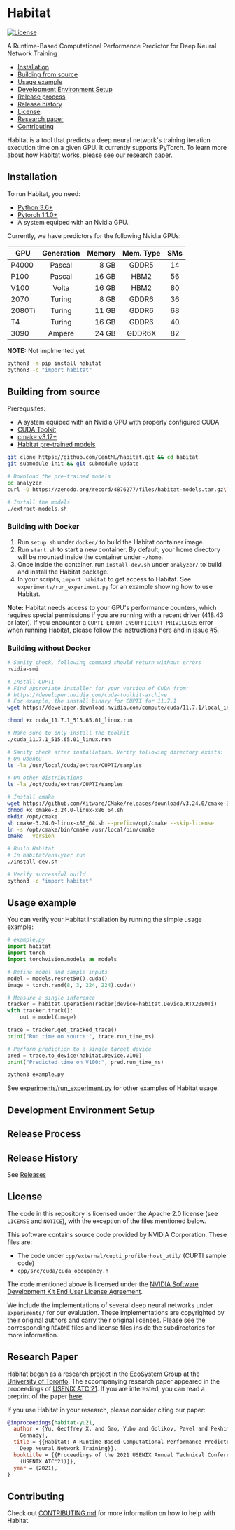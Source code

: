 # Habitat

[![License](https://img.shields.io/badge/license-Apache--2.0-green?style=flat)](https://github.com/CentML/habitat/blob/main/LICENSE)



A Runtime-Based Computational Performance Predictor for Deep Neural Network Training

- [Installation](#installation)
- [Building from source](#build)
- [Usage example](#getting-started)
- [Development Environment Setup](#dev-setup)
- [Release process](#release-process)
- [Release history](#release-history)
- [License](#license)
- [Research paper](#paper)
- [Contributing](#contributing)

Habitat is a tool that predicts a deep neural network's training iteration execution time on a given GPU. It currently supports PyTorch. To learn more about how Habitat works, please see our [research paper](https://arxiv.org/abs/2102.00527).

<h2 id="installation">Installation</h2>

To run Habitat, you need:
- [Python 3.6+](https://www.python.org/)
- [Pytorch 1.1.0+](https://pytorch.org/)
- A system equiped with an Nvidia GPU.

Currently, we have predictors for the following Nvidia GPUs:

| GPU        | Generation  | Memory | Mem. Type | SMs |
| ---------- |:-----------:| ------:| :-------: | :-: |
| P4000      | Pascal      | 8 GB   | GDDR5     | 14  |
| P100       | Pascal      | 16 GB  | HBM2      | 56  |
| V100       | Volta       | 16 GB  | HBM2      | 80  |
| 2070       | Turing      | 8 GB   | GDDR6     | 36  |
| 2080Ti     | Turing      | 11 GB  | GDDR6     | 68  |
| T4         | Turing      | 16 GB  | GDDR6     | 40  |
| 3090       | Ampere      | 24 GB  | GDDR6X    | 82  |

**NOTE:** Not implmented yet
```zsh
python3 -m pip install habitat
python3 -c "import habitat"
```

<h2 id="build">Building from source</h2>

Prerequsites:
- A system equiped with an Nvidia GPU with properly configured CUDA
- [CUDA Toolkit](https://developer.nvidia.com/cuda-toolkit-archive)
- [cmake v3.17+](https://github.com/Kitware/CMake/releases)
- [Habitat pre-trained models](https://zenodo.org/record/4876277)

```zsh
git clone https://github.com/CentML/habitat.git && cd habitat
git submodule init && git submodule update

# Download the pre-trained models
cd analyzer
curl -O https://zenodo.org/record/4876277/files/habitat-models.tar.gz\?download\=1

# Install the models
./extract-models.sh
```

### Building with Docker

1. Run `setup.sh` under `docker/` to build the Habitat container image.
1. Run `start.sh` to start a new container. By default, your home directory will be mounted inside the container under `~/home`.
1. Once inside the container, run `install-dev.sh` under `analyzer/` to build and install the Habitat package.
1. In your scripts, `import habitat` to get access to Habitat. See `experiments/run_experiment.py` for an example showing how to use Habitat.

**Note:** Habitat needs access to your GPU's performance counters, which requires special permissions if you are running with a recent driver (418.43 or later). If you encounter a `CUPTI_ERROR_INSUFFICIENT_PRIVILEGES` error when running Habitat, please follow the instructions [here](https://developer.nvidia.com/ERR_NVGPUCTRPERM) and in [issue #5](https://github.com/geoffxy/habitat/issues/5).

### Building without Docker

```zsh
# Sanity check, following command should return without errors
nvidia-smi

# Install CUPTI
# Find approriate installer for your version of CUDA from:
# https://developer.nvidia.com/cuda-toolkit-archive
# For example, the install binary for CUPTI for 11.7.1
wget https://developer.download.nvidia.com/compute/cuda/11.7.1/local_installers/cuda_11.7.1_515.65.01_linux.run

chmod +x cuda_11.7.1_515.65.01_linux.run

# Make sure to only install the toolkit
./cuda_11.7.1_515.65.01_linux.run

# Sanity check after installation. Verify following directory exists:
# On Ubuntu
ls -la /usr/local/cuda/extras/CUPTI/samples

# On other distributions
ls -la /opt/cuda/extras/CUPTI/samples

# Install cmake
wget https://github.com/Kitware/CMake/releases/download/v3.24.0/cmake-3.24.0-linux-x86_64.sh
chmod +x cmake-3.24.0-linux-x86_64.sh
mkdir /opt/cmake
sh cmake-3.24.0-linux-x86_64.sh --prefix=/opt/cmake --skip-license
ln -s /opt/cmake/bin/cmake /usr/local/bin/cmake
cmake --version

# Build Habitat
# In habitat/analyzer run
./install-dev.sh

# Verify successful build
python3 -c "import habitat"
```

<h2 id="getting-started">Usage example</h2>

You can verify your Habitat installation by running the simple usage example:
```python
# example.py
import habitat
import torch
import torchvision.models as models

# Define model and sample inputs
model = models.resnet50().cuda()
image = torch.rand(8, 3, 224, 224).cuda()

# Measure a single inference
tracker = habitat.OperationTracker(device=habitat.Device.RTX2080Ti)
with tracker.track():
    out = model(image)

trace = tracker.get_tracked_trace()
print("Run time on source:", trace.run_time_ms)

# Perform prediction to a single target device
pred = trace.to_device(habitat.Device.V100)
print("Predicted time on V100:", pred.run_time_ms)
```

```zsh
python3 example.py
```

See [experiments/run_experiment.py](https://github.com/CentML/habitat/tree/main/experiments) for other examples of Habitat usage.

<h2 id="dev-setup">Development Environment Setup</h2>

<h2 id="release-process">Release Process</h2>

<h2 id="release-history">Release History</h2>

See [Releases](https://github.com/UofT-EcoSystem/habitat/releases)

<h2 id="license">License</h2>

The code in this repository is licensed under the Apache 2.0 license (see
`LICENSE` and `NOTICE`), with the exception of the files mentioned below.

This software contains source code provided by NVIDIA Corporation. These files
are:

- The code under `cpp/external/cupti_profilerhost_util/` (CUPTI sample code)
- `cpp/src/cuda/cuda_occupancy.h`

The code mentioned above is licensed under the [NVIDIA Software Development
Kit End User License Agreement](https://docs.nvidia.com/cuda/eula/index.html).

We include the implementations of several deep neural networks under
`experiments/` for our evaluation. These implementations are copyrighted by
their original authors and carry their original licenses. Please see the
corresponding `README` files and license files inside the subdirectories for
more information.


<h2 id="paper">Research Paper</h2>

Habitat began as a research project in the [EcoSystem Group](https://www.cs.toronto.edu/ecosystem) at the [University of Toronto](https://cs.toronto.edu). The accompanying research paper appeared in the proceedings of [USENIX
ATC'21](https://www.usenix.org/conference/atc21/presentation/yu). If you are
interested, you can read a preprint of the paper [here](https://arxiv.org/abs/2102.00527).

If you use Habitat in your research, please consider citing our paper:

```bibtex
@inproceedings{habitat-yu21,
  author = {Yu, Geoffrey X. and Gao, Yubo and Golikov, Pavel and Pekhimenko,
    Gennady},
  title = {{Habitat: A Runtime-Based Computational Performance Predictor for
    Deep Neural Network Training}},
  booktitle = {{Proceedings of the 2021 USENIX Annual Technical Conference
    (USENIX ATC'21)}},
  year = {2021},
}
```
<h2 id="contributing">Contributing</h2>

Check out [CONTRIBUTING.md](https://github.com/CentML/habitat/blob/main/CONTRIBUTING.md) for more information on how to help with Habitat.

